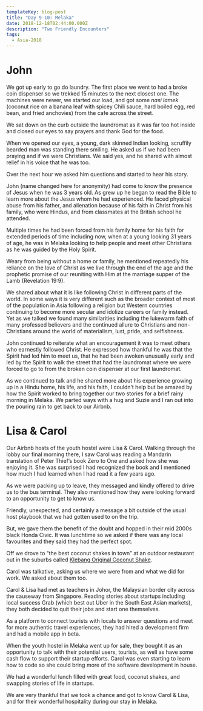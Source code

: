 ```yaml
---
templateKey: blog-post
title: "Day 9-10: Melaka"
date: 2018-12-18T02:44:00.000Z
description: "Two Friendly Encounters"
tags:
  - Asia-2018
---
```


# John

We got up early to go do laundry. The first place we went to had a broke coin dispenser so we trekked 15 minutes to the next closest one. The machines were newer, we started our load, and got some _nasi lamek_ (coconut rice on a banana leaf with spicey Chili sauce, hard boiled egg, red bean, and fried anchovies) from the cafe across the street.

We sat down on the curb outside the laundromat as it was far too hot inside and closed our eyes to say prayers and thank God for the food.

When we opened our eyes, a young, dark skinned Indian looking, scruffily bearded man was standing there smiling. He asked us if we had been praying and if we were Christians. We said yes, and he shared with almost relief in his voice that he was too.

Over the next hour we asked him questions and started to hear his story.

John (name changed here for anonymity) had come to know the presence of Jesus when he was 3 years old. As grew up he began to read the Bible to learn more about the Jesus whom he had experienced. He faced physical abuse from his father, and alienation because of his faith in Christ from his family, who were Hindus, and from classmates at the British school he attended.

Multiple times he had been forced from his family home for his faith for extended periods of time including now, when at a young looking 31 years of age, he was in Melaka looking to help people and meet other Christians as he was guided by the Holy Spirit.

Weary from being without a home or family, he mentioned repeatedly his reliance on the love of Christ as we live through the end of the age and the prophetic promise of our reuniting with Him at the marriage supper of the Lamb (Revelation 19:9).

We shared about what it is like following Christ in different parts of the world. In some ways it is very different such as the broader context of most of the population in Asia following a religion but Western countries continuing to become more secular and idolize careers or family instead. Yet as we talked we found many similarities including the lukewarm faith of many professed believers and the continued allure to Christians and non-Christians around the world of materialism, lust, pride, and selfishness.

John continued to reiterate what an encouragement it was to meet others who earnestly followed Christ. He expressed how thankful he was that the Spirit had led him to meet us, that he had been awoken unusually early and led by the Spirit to walk the street that had the laundromat where we were forced to go to from the broken coin dispenser at our first laundromat.

As we continued to talk and he shared more about his experience growing up in a Hindu home, his life, and his faith, I couldn’t help but be amazed by how the Spirit worked to bring together our two stories for a brief rainy morning in Melaka. We parted ways with a hug and Suzie and I ran out into the pouring rain to get back to our Airbnb.

# Lisa & Carol

Our Airbnb hosts of the youth hostel were Lisa & Carol. Walking through the lobby our final morning there, I saw Carol was reading a Mandarin translation of Peter Thief’s book Zero to One and asked how she was enjoying it. She was surprised I had recognized the book and I mentioned how much I had learned when I had read it a few years ago.

As we were packing up to leave, they messaged and kindly offered to drive us to the bus terminal. They also mentioned how they were looking forward to an opportunity to get to know us.

Friendly, unexpected, and certainly a message a bit outside of the usual host playbook that we had gotten used to on the trip.

But, we gave them the benefit of the doubt and hopped in their mid 2000s black Honda Civic. It was lunchtime so we asked if there was any local favourites and they said they had the perfect spot.

Off we drove to “the best coconut shakes in town” at an outdoor restaurant out in the suburbs called [Klebang Original Coconut Shake](https://goo.gl/maps/iefZjUBtHiS2).

Carol was talkative, asking us where we were from and what we did for work. We asked about them too.

Carol & Lisa had met as teachers in Johor, the Malaysian border city across the causeway from Singapore. Reading stories about startups including local success Grab (which best out Uber in the South East Asian markets), they both decided to quit their jobs and start one themselves.

As a platform to connect tourists with locals to answer questions and meet for more authentic travel experiences, they had hired a development firm and had a mobile app in beta.

When the youth hostel in Melaka went up for sale, they bought it as an opportunity to talk with their potential users, tourists, as well as have some cash flow to support their startup efforts. Carol was even starting to learn how to code so she could bring more of the software development in house.

We had a wonderful lunch filled with great food, coconut shakes, and swapping stories of life in startups.

We are very thankful that we took a chance and got to know Carol & Lisa, and for their wonderful hospitality during our stay in Melaka.

